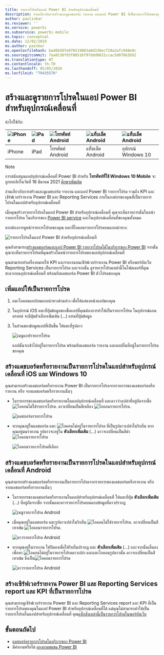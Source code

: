 ```yaml
---
title: รายการโปรดในแอป Power BI สำหรับอุปกรณ์เคลื่อนที่
description: อ่านเกี่ยวกับการสร้างและดูแดชบอร์ด รายงาน และแอป Power BI ที่เป็นรายการโปรดของคุณ รวมถึงเซิร์ฟเวอร์รายงาน Power BI และ Reporting Services report และ KPI ในแอปสำหรับอุปกรณ์เคลื่อนที่
author: paulinbar
ms.reviewer: ''
ms.service: powerbi
ms.subservice: powerbi-mobile
ms.topic: conceptual
ms.date: 12/02/2019
ms.author: painbar
ms.openlocfilehash: bad6b507e970319003a8d338ecf29a2afc948e9c
ms.sourcegitcommit: 7aa0136f93f88516f97ddd8031ccac5d07863b92
ms.translationtype: HT
ms.contentlocale: th-TH
ms.lasthandoff: 05/05/2020
ms.locfileid: "79435570"
---
```

# <a name="make-and-view-favorites-in-the-power-bi-mobile-apps"></a>สร้างและดูรายการโปรดในแอป Power BI สำหรับอุปกรณ์เคลื่อนที่
นำไปใช้กับ:

| ![iPhone](./media/mobile-apps-favorites/iphone-logo-50-px.png) | ![iPad](./media/mobile-apps-favorites/ipad-logo-50-px.png) | ![โทรศัพท์ Android](./media/mobile-apps-favorites/android-phone-logo-50-px.png) | ![แท็บเล็ต Android](./media/mobile-apps-favorites/android-tablet-logo-50-px.png) | ![แท็บเล็ต Android](./media/mobile-apps-favorites/win-10-logo-50-px.png) |
|:--- |:--- |:--- |:--- |:--- |
| iPhone |iPad |โทรศัพท์ Android |แท็บเล็ต Android |อุปกรณ์ Windows 10 |

>[!NOTE]
>การสนับสนุนแอปอุปกรณ์เคลื่อนที่ Power BI สำหรับ **โทรศัพท์ที่ใช้ Windows 10 Mobile** จะถูกยกเลิกในวันที่ 16 มีนาคม 2021 [ศึกษาเพิ่มเติม](https://go.microsoft.com/fwlink/?linkid=2121400)

อ่านเกี่ยวกับการสร้างและดูแดชบอร์ด รายงาน และแอป Power BI รายการโปรด รวมถึง KPI และเซิร์ฟเวอร์รายงาน Power BI และ Reporting Services ภายในองค์กรของคุณที่เป็นรายการโปรดในแอปสำหรับอุปกรณ์เคลื่อนที่

เมื่อคุณสร้างรายการโปรดในแอป Power BI สำหรับอุปกรณ์เคลื่อนที่ คุณจะเห็นรายการนั้นในหน้ารายการโปรด ในบริการของ [Power BI service](https://powerbi.com) และในอุปกรณ์เคลื่อนที่ของคุณทั้งหมด

หากต้องการดูหน้ารายการโปรดของคุณ แตะที่ไอคอนรายการโปรดบนแถบนำทาง:

![รายการโปรดในแอป Power BI สำหรับอุปกรณ์เคลื่อนที่](./media/mobile-apps-favorites/power-bi-android-favorites-reports.png)


คุณยังสามารถ[สร้างแดชบอร์ดและแอป Power BI รายการโปรดได้ในบริการของ Power BI](../end-user-favorite.md) จากนั้น คุณจะเห็นรายการโปรดที่คุณสร้างในหน้ารายการโปรดของแอปอุปกรณ์เคลื่อนที่

คุณสามารถทำเครื่องหมายให้ KPI และรายงานบนเซิร์ฟเวอร์รายงาน Power BI หรือพอร์ทัลเว็บ Reporting Services เป็นรายการโปรด และจากนั้น ดูรายการโปรดเหล่านี้ในโฟลเดอร์ที่คุณสะดวกบนอุปกรณ์เคลื่อนที่ พร้อมกับแดชบอร์ด Power BI ตัวโปรดของคุณ

## <a name="make-an-app-a-favorite"></a>เพิ่มแอปให้เป็นรายการโปรด
1. แตะไอคอนแอปบนแถบนำทางด้านล่าง เพื่อให้แสดงหน้าแอปของคุณ

2. ในอุปกรณ์ iOS แตะที่ปุ่มข้อมูลของชื่อแอปที่คุณต้องการทำให้เป็นรายการโปรด ในอุปกรณ์แอนดรอยด์ จะมีปุ่มตัวเลือกเพิ่มเติม (...) แทนที่ปุ่มข้อมูล 

3. ในส่วนของข้อมูลแอปที่เปิดขึ้น ให้แตะที่รูปดาว
   
    ![เมนูแอปรายการโปรด](./media/mobile-apps-favorites/power-bi-android-favorite-app-ellipsis.png)
   
    แอปนั้นจะเข้าไปอยู่ในรายการโปรด พร้อมกับแดชบอร์ด รายงาน และแอปอื่นที่อนู่ในรายการโปรดของคุณ
   
## <a name="make-a-dashboard-or-report-a-favorite-in-the-ios-and-windows-10-mobile-apps"></a>สร้างแดชบอร์ดหรือรายงานเป็นรายการโปรดในแอปสำหรับอุปกรณ์เคลื่อนที่ iOS และ Windows 10
คุณสามารถสร้างแดชบอร์ดหรือรายงาน Power BI เป็นรายการโปรดจากรายการของแดชบอร์ดหรือรายงาน หรือ จากแดชบอร์ดหรือรายงานนั้นๆ

* ในรายการของแดชบอร์ดหรือรายงานในแอปอุปกรณ์เคลื่อนที่ แตะดาวว่างเปล่าที่อยู่ถัดจากชื่อ ![ไอคอนไม่ใช่รายการโปรด](./././media/mobile-apps-favorites/power-bi-mobile-not-favorite-icon.png). ดาวเปลี่ยนเป็นสีเหลือง ![ไอคอนรายการโปรด](./././media/mobile-apps-favorites/power-bi-mobile-yes-favorite-icon.png).
  
    ![แดชบอร์ดรายการโปรด](./media/mobile-apps-favorites/power-bi-mobile-make-dashboard-favorite.png)
* หากคุณอยู่ในแดชบอร์ด แตะ ![ไอคอนไม่อยู่ในรายการโปรด](./././media/mobile-apps-favorites/power-bi-mobile-not-favorite-icon.png) ที่เป็นรูปดาวเปล่าในริบบิ้น หากคุณอยู่มนรายงาน รูปดาวจะอยู่ใน **ตัวเลือกเพิ่มเติม** (...)  ดาวจะเปลี่ยนเป็นสีดำ ![ไอคอนรายการโปรด](./././media/mobile-apps-favorites/power-bi-mobile-favorite-selected-black.png)
  
    ![ไอคอนรายการโปรดที่เลือก](./media/mobile-apps-favorites/power-bi-mobile-favorite-selected.png)

## <a name="make-a-dashboard-or-report-a-favorite-in-the-android-mobile-apps"></a>สร้างแดชบอร์ดหรือรายงานเป็นรายการโปรดในแอปสำหรับอุปกรณ์เคลื่อนที่ Android
คุณสามารถสร้างแดชบอร์ดหรือรายงานเป็นรายการโปรดจากรายการของแดชบอร์ดหรือรายงาน หรือ จากแดชบอร์ดหรือรายงานนั้นๆ

* ในรายการของแดชบอร์ดหรือรายงานในแอปสำหรับอุปกรณ์เคลื่อนที่ ให้แตะที่ปุ่ม **ตัวเลือกเพิ่มเติม** (...) ที่อยู่ถัดจากชื่อ จากนั้นแตะดาวรายการโปรดบนแถบข้อมูลที่ดาวปรากฎ
  
    ![เมนูรายการโปรด Android](./media/mobile-apps-favorites/power-bi-android-make-favorite.png)

* เมื่อคุณอยู่ในแดชบอร์ด แตะรูปดาวเปล่าในริบบิ้น ![ไอคอนไม่ใช่รายการโปรด](./././media/mobile-apps-favorites/power-bi-mobile-not-favorite-icon.png). ดาวเปลี่ยนเป็นสีเทาเข้ม ![ไอคอนรายการโปรด](./media/mobile-apps-favorites/power-bi-android-favorite-icon.png).
  
    ![ดาวรายการโปรด Android](./media/mobile-apps-favorites/power-bi-android-favorite-in-dashboard.png)

* หากคุณอยู่ในรายงาน ให้ปัดลงเพื่อให้ริบบิ้นปรากฏ แตะ **ตัวเลือกเพิ่มเติม** (...) และจากนั้นเลื่นลงเพื่อหา ![ไอคอนไม่อยู่ในรายการโปรด](./././media/mobile-apps-favorites/power-bi-mobile-not-favorite-icon.png)ดาวเปล่า และแตะไอคอนรูปดาวนั้น ดาวจะเปลี่ยนเป็นสีเทาเข้ม ซึ่งเป็น![ไอคอนรายการโปรด](./media/mobile-apps-favorites/power-bi-android-favorite-icon.png)
  
    ![ดาวรายการโปรด Android](./media/mobile-apps-favorites/power-bi-android-favorite-in-report.png)

## <a name="make-favorite-power-bi-report-server-and-reporting-services-reports-and-kpis"></a>สร้างเซิร์ฟเวอร์รายงาน Power BI และ Reporting Services report และ KPI ที่เป็นรายการโปรด
คุณสามารถดูเซิร์ฟเวอร์รายงาน Power BI และ Reporting Services report และ KPI ที่เป็นรายการโปรดของคุณในแอป Power BI สำหรับอุปกรณ์เคลื่อนที่ได้ แต่คุณไม่สามารถทำให้เป็นรายการโปรดในแอปสำหรับอุปกรณ์เคลื่อนที่ คุณ[แท็กสิ่งเหล่านี้เป็นรายการโปรดในพอร์ทัลเว็บ](../../report-server/tutorial-explore-report-server-web-portal.md#tag-your-favorites) 

## <a name="next-steps"></a>ขั้นตอนถัดไป
* [แดชบอร์ดรายการโปรดในบริการของ Power BI](../end-user-favorite.md) 
* มีคำถามหรือไม่ [ลองถามชุมชน Power BI](https://community.powerbi.com/)

